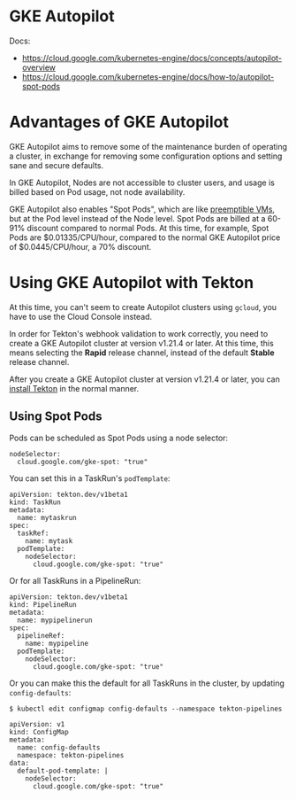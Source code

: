 # GKE Autopilot

Docs:
- https://cloud.google.com/kubernetes-engine/docs/concepts/autopilot-overview
- https://cloud.google.com/kubernetes-engine/docs/how-to/autopilot-spot-pods

# Advantages of GKE Autopilot

GKE Autopilot aims to remove some of the maintenance burden of operating a cluster, in exchange for removing some configuration options and setting sane and secure defaults.

In GKE Autopilot, Nodes are not accessible to cluster users, and usage is billed based on Pod usage, not node availability.

GKE Autopilot also enables "Spot Pods", which are like [preemptible VMs](./preemptible-vms.md), but at the Pod level instead of the Node level.
Spot Pods are billed at a 60-91% discount compared to normal Pods.
At this time, for example, Spot Pods are $0.01335/CPU/hour, compared to the normal GKE Autopilot price of $0.0445/CPU/hour, a 70% discount.

# Using GKE Autopilot with Tekton

At this time, you can't seem to create Autopilot clusters using `gcloud`, you have to use the Cloud Console instead.

In order for Tekton's webhook validation to work correctly, you need to create a GKE Autopilot cluster at version v1.21.4 or later.
At this time, this means selecting the **Rapid** release channel, instead of the default **Stable** release channel.

After you create a GKE Autopilot cluster at version v1.21.4 or later, you can [install Tekton](https://tekton.dev/docs/pipelines/install/) in the normal manner.

## Using Spot Pods

Pods can be scheduled as Spot Pods using a node selector:

```
nodeSelector:
  cloud.google.com/gke-spot: "true"
```

You can set this in a TaskRun's `podTemplate`:

```
apiVersion: tekton.dev/v1beta1
kind: TaskRun
metadata:
  name: mytaskrun
spec:
  taskRef:
    name: mytask
  podTemplate:
    nodeSelector:
      cloud.google.com/gke-spot: "true"
```

Or for all TaskRuns in a PipelineRun:

```
apiVersion: tekton.dev/v1beta1
kind: PipelineRun
metadata:
  name: mypipelinerun
spec:
  pipelineRef:
    name: mypipeline
  podTemplate:
    nodeSelector:
      cloud.google.com/gke-spot: "true"
```

Or you can make this the default for all TaskRuns in the cluster, by updating `config-defaults`:

```
$ kubectl edit configmap config-defaults --namespace tekton-pipelines
```

```
apiVersion: v1
kind: ConfigMap
metadata:
  name: config-defaults
  namespace: tekton-pipelines
data:
  default-pod-template: |
    nodeSelector:
      cloud.google.com/gke-spot: "true"
```
